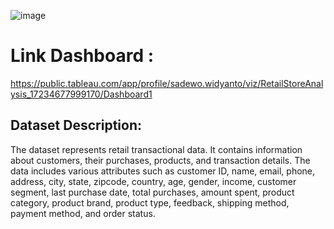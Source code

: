 ![image](https://github.com/user-attachments/assets/a17b1568-31e9-4262-a29b-5346f372d03d)

# Link Dashboard :
https://public.tableau.com/app/profile/sadewo.widyanto/viz/RetailStoreAnalysis_17234677999170/Dashboard1

## Dataset Description:
The dataset represents retail transactional data. It contains information about customers, their purchases, products, and transaction details. The data includes various attributes such as customer ID, name, email, phone, address, city, state, zipcode, country, age, gender, income, customer segment, last purchase date, total purchases, amount spent, product category, product brand, product type, feedback, shipping method, payment method, and order status.
